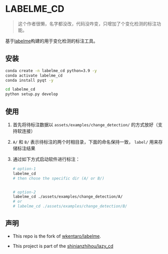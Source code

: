 # LABELME_CD

> 这个作者很懒，名字都没改，代码没咋变，只增加了个变化检测的标注功能。

基于[labelme](https://github.com/wkentaro/labelme/tree/v5.1.0)构建的用于变化检测的标注工具。



## 安装

```bash
conda create -n labelme_cd python=3.9 -y
conda activate labelme_cd
conda install pyqt -y

cd labelme_cd
python setup.py develop

```

## 使用

1. 首先将待标注数据以 `assets/examples/change_detection/` 的方式放好（支持软连接）

2. `A/` 和 `B/` 表示待标注的两个时相目录，下面的命名保持一致， `label/` 用来存储标注结果

3. 通过如下方式启动软件进行标注：

    ```bash
    # option-1
    labelme_cd
    # then chose the specific dir (A/ or B/)


    # option-2
    labelme_cd ./assets/examples/change_detection/A/
    # or
    # labelme_cd ./assets/examples/change_detection/B/

    ```

## 声明

- This repo is the fork of [wkentaro/labelme](https://github.com/wkentaro/labelme).

- This project is part of the [shinianzhihou/lazy_cd](https://github.com/shinianzhihou/lazy_cd)